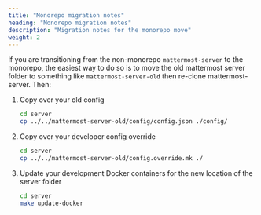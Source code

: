 ```yaml
---
title: "Monorepo migration notes"
heading: "Monorepo migration notes"
description: "Migration notes for the monorepo move"
weight: 2
---
```


If you are transitioning from the non-monorepo ``mattermost-server`` to the monorepo, the easiest way to do so is to move the old mattermost server folder to something like ``mattermost-server-old`` then re-clone mattermost-server.
Then:

1. Copy over your old config

    ```sh
    cd server
    cp ../../mattermost-server-old/config/config.json ./config/
    ```

1. Copy over your developer config override

    ```sh
    cd server
    cp ../../mattermost-server-old/config.override.mk ./
    ```

1. Update your development Docker containers for the new location of the server folder

    ```sh
    cd server
    make update-docker
    ```
